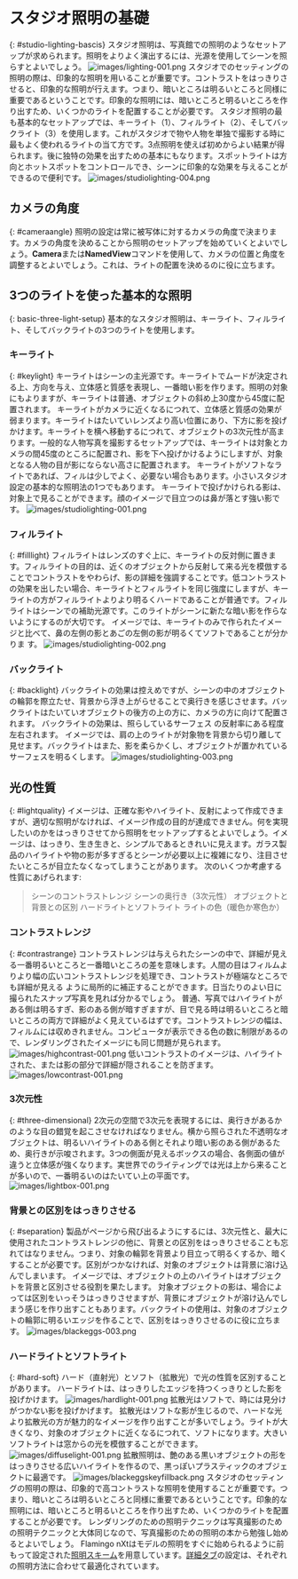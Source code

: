 ---
---
<!-- TODO: Make sure to update this page and get working in the guides section of the documentation. -->

# スタジオ照明の基礎
{: #studio-lighting-bascis}
スタジオ照明は、写真館での照明のようなセットアップが求められます。照明をよりよく演出するには、光源を使用してシーンを照らすとよいでしょう。
![images/lighting-001.png](images/lighting-001.png)
スタジオでのセッティングの照明の際は、印象的な照明を用いることが重要です。コントラストをはっきりさせると、印象的な照明が行えます。つまり、暗いところは明るいところと同様に重要であるということです。印象的な照明には、暗いところと明るいところを作り出すため、いくつかのライトを配置することが必要です。
スタジオ照明の最も基本的なセットアップでは、キーライト（1）、フィルライト（2）、そしてバックライト（3）を使用します。これがスタジオで物や人物を単独で撮影する時に最もよく使われるライトの当て方です。3点照明を使えば初めからよい結果が得られます。後に独特の効果を出すための基本にもなります。スポットライトは方向とホットスポットをコントロールでき、シーンに印象的な効果を与えることができるので便利です。
![images/studiolighting-004.png](images/studiolighting-004.png)

## カメラの角度
{: #cameraangle}
照明の設定は常に被写体に対するカメラの角度で決まります。カメラの角度を決めることから照明のセットアップを始めていくとよいでしょう。**Camera**または**NamedView**コマンドを使用して、カメラの位置と角度を調整するとよいでしょう。これは、ライトの配置を決めるのに役に立ちます。

## 3つのライトを使った基本的な照明
{: basic-three-light-setup}
基本的なスタジオ照明は、キーライト、フィルライト、そしてバックライトの3つのライトを使用します。

### キーライト
{: #keylight}
キーライトはシーンの主光源です。キーライトでムードが決定される上、方向を与え、立体感と質感を表現し、一番暗い影を作ります。照明の対象にもよりますが、キーライトは普通、オブジェクトの斜め上30度から45度に配置されます。
キーライトがカメラに近くなるにつれて、立体感と質感の効果が弱まります。キーライトはたいていレンズより高い位置にあり、下方に影を投げかけます。キーライトを横へ移動するにつれて、オブジェクトの3次元性が高まります。一般的な人物写真を撮影するセットアップでは、キーライトは対象とカメラの間45度のところに配置され、影を下へ投げかけるようにしますが、対象となる人物の目が影にならない高さに配置されます。
キーライトがソフトなライトであれば、フィルは少しでよく、必要ない場合もあります。小さいスタジオ設定の基本的な照明法の1つでもあります。
キーライトで投げかけられる影は、対象上で見ることができます。顔のイメージで目立つのは鼻が落とす強い影です。
![images/studiolighting-001.png](images/studiolighting-001.png)

### フィルライト
{: #filllight}
フィルライトはレンズのすぐ上に、キーライトの反対側に置きます。フィルライトの目的は、近くのオブジェクトから反射して来る光を模倣することでコントラストをやわらげ、影の詳細を強調することです。低コントラストの効果を出したい場合、キーライトとフィルライトを同じ強度にしますが、キーライトの方がフィルライトよりより明るくハードであることが普通です。フィルライトはシーンでの補助光源です。このライトがシーンに新たな暗い影を作らないようにするのが大切です。
イメージでは、キーライトのみで作られたイメージと比べて、鼻の左側の影とあごの左側の影が明るくてソフトであることが分かりま す。
![images/studiolighting-002.png](images/studiolighting-002.png)

### バックライト
{: #backlight}
バックライトの効果は控えめですが、シーンの中のオブジェクトの輪郭を際立たせ、背景から浮き上がらせることで奥行きを感じさせます。バックライトはたいていオブジェクトの後方の上の方に、カメラの方に向けて配置されます。
バックライトの効果は、照らしているサーフェス の反射率にある程度左右されます。
イメージでは、肩の上のライトが対象物を背景から切り離して見せます。バックライトはまた、影を柔らかくし、オブジェクトが置かれているサーフェスを明るくします。
![images/studiolighting-003.png](images/studiolighting-003.png)

## 光の性質
{: #lightquality}
イメージは、正確な影やハイライト、反射によって作成できますが、適切な照明がなければ、イメージ作成の目的が達成できません。何を実現したいのかをはっきりさせてから照明をセットアップするとよいでしょう。イメージは、はっきり、生き生きと、シンプルであるときれいに見えます。ガラス製品のハイライトや物の影が多すぎるとシーンが必要以上に複雑になり、注目させたいところが目立たなくなってしまうことがあります。
次のいくつか考慮する性質にあげられます:

>シーンのコントラストレンジ
>シーンの奥行き（3次元性）
>オブジェクトと背景との区別
>ハードライトとソフトライト
>ライトの色（暖色か寒色か）

### コントラストレンジ
{: #contrastrange}
コントラストレンジは与えられたシーンの中で、詳細が見える一番明るいところと一番暗いところの差を意味します。人間の目はフィルムよりより幅の広いコントラストレンジを処理でき、コントラストが極端なところでも詳細が見える ように局所的に補正することができます。日当たりのよい日に撮られたスナップ写真を見れば分かるでしょう。
普通、写真ではハイライトがある側は明るすぎ、影のある側が暗すぎますが、目で見る時は明るいところと暗いところの両方で詳細がよく見えているはずです。コントラストレンジの幅は、フィルムには収めきれません。コンピュータが表示できる色の数に制限があるので、レンダリングされたイメージにも同じ問題が見られます。
![images/highcontrast-001.png](images/highcontrast-001.png)
低いコントラストのイメージは、ハイライトされた、または影の部分で詳細が隠されることを防ぎます。
![images/lowcontrast-001.png](images/lowcontrast-001.png)

### 3次元性
{: #three-dimensional}
2次元の空間で3次元を表現するには、奥行きがあるかのような目の錯覚を起こさせなければなりません。横から照らされた不透明なオブジェクトは、明るいハイライトのある側とそれより暗い影のある側があるため、奥行きが示唆されます。3つの側面が見えるボックスの場合、各側面の値が違うと立体感が強くなります。実世界でのライティングでは光は上から来ることが多いので、一番明るいのはたいてい上の平面です。
![images/lightbox-001.png](images/lightbox-001.png)

### 背景との区別をはっきりさせる
{: #separation}
製品がページから飛び出るようにするには、3次元性と、最大に使用されたコントラストレンジの他に、背景との区別をはっきりさせることも忘れてはなりません。つまり、対象の輪郭を背景より目立って明るくするか、暗くすることが必要です。区別がつかなければ、対象のオブジェクトは背景に溶け込んでしまいます。
イメージでは、オブジェクトの上のハイライトはオブジェクトを背景と区別させる役割を果たします。
対象オブジェクトの影は、場合によっては区別をいっそうはっきりさせますが、背景にオブジェクトが溶け込んでしまう感じを作り出すこともあります。バックライトの使用は、対象のオブジェクトの輪郭に明るいエッジを作ることで、区別をはっきりさせるのに役に立ちます。
![images/blackeggs-003.png](images/blackeggs-003.png)

### ハードライトとソフトライト
{: #hard-soft}
ハード（直射光）とソフト（拡散光）で光の性質を区別することがあります。
ハードライトは、はっきりしたエッジを持つくっきりとした影を投げかけます。
![images/hardlight-001.png](images/hardlight-001.png)
拡散光はソフトで、時には見分けがつかない影を投げかげます。
拡散光はソフトな影が生じるので、ハードな光より拡散光の方が魅力的なイメージを作り出すことが多いでしょう。ライトが大きくなり、対象のオブジェクトに近くなるにつれて、ソフトになります。大きいソフトライトは窓からの光を模倣することができます。
![images/diffuselight-001.png](images/diffuselight-001.png)
拡散照明は、艶のある黒いオブジェクトの形をはっきりさせる広いハイライトを作るので、黒っぽいプラスティックのオブジェクトに最適です。
![images/blackeggskeyfillback.png](images/blackeggskeyfillback.png)
スタジオのセッティングの照明の際は、印象的で高コントラストな照明を使用することが重要です。つまり、暗いところは明るいところと同様に重要であるということです。印象的な照明には、暗いところと明るいところを作り出すため、いくつかのライトを配置することが必要です。
レンダリングのための照明テクニックは写真撮影のための照明テクニックと大体同じなので、写真撮影のための照明の本から勉強し始めるとよいでしょう。
Flamingo nXtはモデルの照明をすぐに始められるように前もって設定された[照明スキーム](lighting-tab.html#lighting-presets)を用意しています。[詳細タブ](lighting-advanced-tab.html)の設定は、それぞれの照明方法に合わせて最適化されています。
